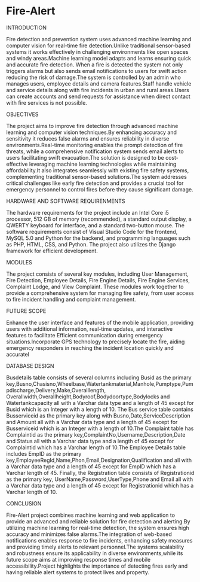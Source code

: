 # Fire-Alert

 INTRODUCTION

Fire detection and prevention system uses advanced machine learning and computer vision for real-time fire detection.Unlike traditional sensor-based systems it works effectively in challenging environments like open spaces and windy areas.Machine learning model adapts and learns ensuring quick and accurate fire detection.
When a fire is detected the system not only triggers alarms but also sends email notifications to users for swift action reducing the risk of damage.The system is controlled by an admin who manages users, employee details and camera features.Staff handle vehicle and service details along with fire incidents in urban and rural areas.Users can create accounts and send requests for assistance when direct contact with fire services is not possible.

OBJECTIVES

The project aims to improve fire detection through advanced machine learning and computer vision techniques.By enhancing accuracy and sensitivity it reduces false alarms and ensures reliability in diverse environments.Real-time monitoring enables the prompt detection of fire threats, while a comprehensive notification system sends email alerts to users   facilitating swift evacuation.The solution is designed to be cost-effective leveraging machine learning technologies while maintaining affordability.It also integrates seamlessly with existing fire safety systems, complementing traditional sensor-based solutions.The system addresses critical challenges like early fire detection and provides a crucial tool for emergency personnel to control fires before they cause significant damage.

HARDWARE AND SOFTWARE REQUIRENMENTS 

The hardware requirements for the project include an Intel Core i5 processor, 512 GB of memory (recommended), a standard output display, a QWERTY keyboard for interface, and a standard two-button mouse. The software requirements consist of Visual Studio Code for the frontend, MySQL 5.0 and Python for the backend, and programming languages such as PHP, HTML, CSS, and Python. The project also utilizes the Django framework for efficient development.

MODULES

The project consists of several key modules, including User Management, Fire Detection, Employee Details, Fire Engine Details, Fire Engine Services, Complaint Lodge, and View Complaint. These modules work together to provide a comprehensive system for managing fire safety, from user access to fire incident handling and complaint management.

FUTURE SCOPE

Enhance the user interface and features of the mobile application, providing users with additional information, real-time updates, and interactive features to facilitate Efficient communication during emergency situations.Incorporate GPS technology to precisely locate the fire, aiding emergency responders in reaching the incident location quickly and accuratel

DATABASE DESIGN

Busdetails table consists of several columns including Busid as the primary key,Busno,Chasisno,Wheelbase,Watertankmaterial,Manhole,Pumptype,Pumpdischarge,Delivery,Make,Overalllength, Overallwidth,Overallheight,Bodyroof,Bodydoortype,Bodylocks and Watertankcapacity all with a Varchar data type and a length of 45 except for Busid which is an Integer with a length of 10. The Bus service table contains Busserviceid as the primary key along with Busno,Date,ServiceDescription and Amount all with a Varchar data type and a length of 45 except for Busserviceid which is an Integer with a length of 10.The Complaint table has Complaintid as the primary key,ComplaintNo,Username,Description,Date and Status all with a Varchar data type and a length of 45 except for Complaintid which has a Varchar length of 10.The Employee Details table includes EmpID as the primary key,EmployeeRegId,Name,Phon,Email,Designation,Qualification and  all with a Varchar data type and a length of 45 except for EmpID which has a Varchar length of 45. Finally, the Registration table consists of Registrationid as the primary key, UserName,Password,UserType,Phone and Email all with a Varchar data type and a length of 45 except for Registrationid which has a Varchar length of 10.

CONCLUSION

Fire-Alert project combines machine learning and web application to provide an advanced and reliable solution for fire detection and alerting.By utilizing machine learning for real-time detection, the system ensures high accuracy and minimizes false alarms.The integration of web-based notifications enables response to fire incidents, enhancing safety measures and providing timely alerts to relevant personnel.The systems scalability and robustness ensure its applicability in diverse environments,while its future scope aims at improving response times and mobile accessibility.Project highlights the importance of detecting fires early and having reliable alert systems to protect lives and property.
